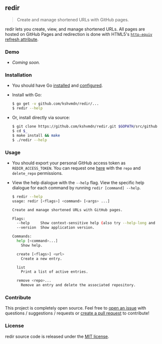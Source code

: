 ## redir

> Create and manage shortened URLs with GitHub pages.

redir lets you create, view, and manage shortened URLs. All pages are hosted on GitHub Pages and redirection is done with HTML5's [`http-equiv` refresh attribute](https://developer.mozilla.org/en/docs/Web/HTML/Element/meta#attr-http-equiv).

### Demo

- _Coming soon._

### Installation

  - You should have Go [installed](https://golang.org/doc/install) and [configured](https://golang.org/doc/install#testing).

  - Install with Go:

    ```sh
    $ go get -v github.com/kshvmdn/redir/...
    $ redir --help
    ```

  - Or, install directly via source:

    ```sh
    $ git clone https://github.com/kshvmdn/redir.git $GOPATH/src/github.com/kshvmdn/redir
    $ cd $_
    $ make install && make
    $ ./redir --help
    ```

### Usage

  - You should export your personal GitHub access token as `REDIR_ACCESS_TOKEN`. You can request one [here](https://github.com/settings/tokens) with the `repo` and `delete_repo` permissions.

  - View the help dialogue with the `--help` flag. View the specific help dialogue for each command by running `redir [command] --help`.

    ```sh
    $ redir --help
    usage: redir [<flags>] <command> [<args> ...]

    Create and manage shortened URLs with GitHub pages.

    Flags:
      --help     Show context-sensitive help (also try --help-long and --help-man).
      --version  Show application version.

    Commands:
      help [<command>...]
        Show help.

      create [<flags>] <url>
        Create a new entry.

      list
        Print a list of active entries.

      remove <repo>...
        Remove an entry and delete the associated repository.
    ```

### Contribute

This project is completely open source. Feel free to [open an issue](https://github.com/kshvmdn/redir/issues) with questions / suggestions / requests or [create a pull request](https://github.com/kshvmdn/redir/pulls) to contribute!

### License

redir source code is released under the [MIT license](./LICENSE).
